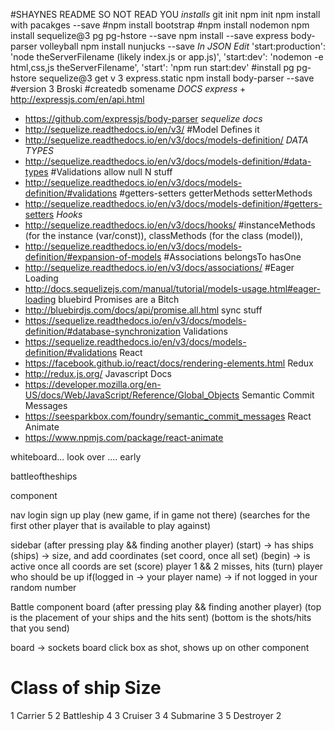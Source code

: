 #SHAYNES README SO NOT READ YOU
 *installs*
 git init npm init npm install with pacakges --save
 #npm install bootstrap
 #npm install nodemon
 npm install sequelize@3 pg pg-hstore --save
 npm install --save express body-parser volleyball
 npm install nunjucks --save
 *In JSON Edit*
 'start:production': 'node theServerFilename (likely index.js or app.js)',
 'start:dev': 'nodemon -e html,css,js theServerFilename',
 'start': 'npm run start:dev'
 #install pg pg-hstore sequelize@3 get v 3
 express.static
 npm install body-parser --save
 #version 3 Broski
 #createdb somename
 *DOCS*
 *express* +   http://expressjs.com/en/api.html
 +   https://github.com/expressjs/body-parser
 *sequelize docs*
 +  http://sequelize.readthedocs.io/en/v3/
 #Model Defines it
 + http://sequelize.readthedocs.io/en/v3/docs/models-definition/
 *DATA TYPES*
 + http://sequelize.readthedocs.io/en/v3/docs/models-definition/#data-types
 #Validations allow null N stuff
 + http://sequelize.readthedocs.io/en/v3/docs/models-definition/#validations
 #getters-setters getterMethods setterMethods
 + http://sequelize.readthedocs.io/en/v3/docs/models-definition/#getters-setters
 *Hooks*
 + http://sequelize.readthedocs.io/en/v3/docs/hooks/
 #instanceMethods (for the instance (var/const)), classMethods (for the class (model)),
 + http://sequelize.readthedocs.io/en/v3/docs/models-definition/#expansion-of-models
 #Associations belongsTo hasOne
 + http://sequelize.readthedocs.io/en/v3/docs/associations/
 #Eager Loading
 + http://docs.sequelizejs.com/manual/tutorial/models-usage.html#eager-loading
 bluebird Promises are a Bitch
 + http://bluebirdjs.com/docs/api/promise.all.html
 sync stuff
 + https://sequelize.readthedocs.io/en/v3/docs/models-definition/#database-synchronization
 Validations
 + https://sequelize.readthedocs.io/en/v3/docs/models-definition/#validations
 React
 + https://facebook.github.io/react/docs/rendering-elements.html
 Redux
 + http://redux.js.org/
 Javascript Docs
 + https://developer.mozilla.org/en-US/docs/Web/JavaScript/Reference/Global_Objects
 Semantic Commit Messages
 + https://seesparkbox.com/foundry/semantic_commit_messages
 React Animate
+ https://www.npmjs.com/package/react-animate

whiteboard... look over ....
early

battleoftheships

component

nav
  login
  sign up
  play (new game, if in game not there)
    (searches for the first other player that is available to play against)



sidebar (after pressing play && finding another player)
  (start) -> has ships
  (ships) -> size, and add coordinates (set coord, once all set)
  (begin) -> is active once all coords are set
  (score) player 1 && 2 misses, hits
  (turn) player who should be up
  if(logged in -> your player name) -> if not logged in your random number

Battle component
board (after pressing play && finding another player)
  (top is the placement of your ships and the hits sent)
  (bottom is the shots/hits that you send)

  board -> sockets
    board click box as shot, shows up on other component



#	Class of ship	Size
1	Carrier	5
2	Battleship	4
3	Cruiser	3
4	Submarine	3
5	Destroyer	2

